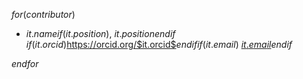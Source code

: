 <!-- Diese Datei wird automatisch überschrieben, bitte contributors.csv anpassen -->

$for(contributor)$
* $it.name$$if(it.position)$, $it.position$$endif$\
  $if(it.orcid)$<https://orcid.org/$it.orcid$>$endif$$if(it.email)$ [$it.email$](mailto:$it.email$)$endif$

$endfor$
